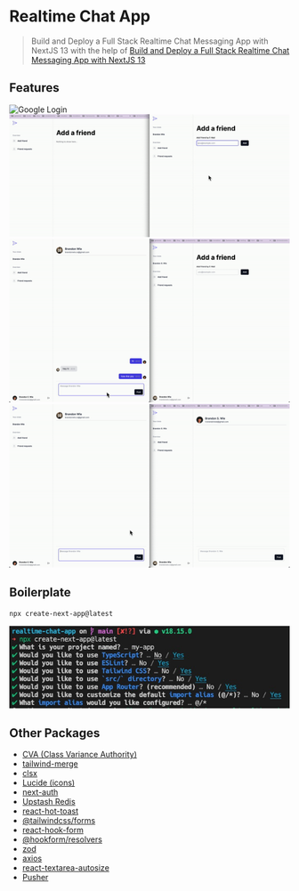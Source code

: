 # Realtime Chat App

> Build and Deploy a Full Stack Realtime Chat Messaging App with NextJS 13 with the help of [Build and Deploy a Full Stack Realtime Chat Messaging App with NextJS 13](https://www.youtube.com/watch?v=NlXfg5Pxxh8&ab_channel=Joshtriedcoding)

## Features

![Google Login]()
![Add Friend](public/add-friend.gif)
![ChatNotification](public/chat-notification.gif)
![Chat](public/chat.gif)

## Boilerplate

```bash
npx create-next-app@latest
```

![create-next-app settings](public/boilerplate.png)

## Other Packages

- [CVA (Class Variance Authority)](https://github.com/joe-bell/cva)
- [tailwind-merge](https://github.com/compi-ui/tw-merge)
- [clsx](https://github.com/lukeed/clsx)
- [Lucide (icons)](https://github.com/lucide-icons/lucide)
- [next-auth](https://github.com/nextauthjs/next-auth)
- [Upstash Redis](https://github.com/upstash/upstash-redis)
- [react-hot-toast](https://www.npmjs.com/package/react-hot-toast)
- [@tailwindcss/forms](https://github.com/tailwindlabs/tailwindcss-forms)
- [react-hook-form](https://github.com/react-hook-form/react-hook-form)
- [@hookform/resolvers](https://github.com/react-hook-form/resolvers)
- [zod](https://github.com/colinhacks/zod)
- [axios](https://github.com/axios/axios)
- [react-textarea-autosize](https://www.npmjs.com/package/react-textarea-autosize)
- [Pusher](https://pusher.com/)
